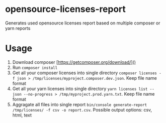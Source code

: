 # opensource-licenses-report
Generates used opensource licenses report based on multiple composer or yarn reports

# Usage

1. Download composer [https://getcomposer.org/download/]()
2. Run `composer install`
3. Get all your composer licenses into single directory `composer licenses -f json > /tmp/licenses/myproject.composer.dev.json`. Keep file name format
4. Get all your yarn licenses into single directory `yarn licenses list --json --no-progress > /tmp/myproject.prod.yarn.txt`. Keep file name format
5. Aggragate all files into single report `bin/console generate-report /tmp/licenses/ -f csv -o report.csv`. Possible output options: csv, html, text

